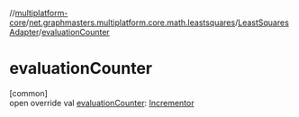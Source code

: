 //[multiplatform-core](../../../index.md)/[net.graphmasters.multiplatform.core.math.leastsquares](../index.md)/[LeastSquaresAdapter](index.md)/[evaluationCounter](evaluation-counter.md)

# evaluationCounter

[common]\
open override val [evaluationCounter](evaluation-counter.md): [Incrementor](../../net.graphmasters.multiplatform.core.math.utils/-incrementor/index.md)

